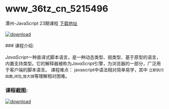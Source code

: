 # www_36tz_cn_5215496
潭州-JavaScript 23期课程
[下载地址](http://www.36tz.cn/article/5215496 "下载地址")
<br/></br>[![download](http://36tz.cn/muke_img/2020_10_2-2.png "下载地址")](http://www.36tz.cn/article/5215496 "下载地址")
<br/></br>### 课程介绍:<br/></br>*JavaScript*一种直译式脚本语言，是一种动态类型、弱类型、基于原型的语言，内置支持类型。它的解释器被称为*JavaScript*引擎，为浏览器的一部分，广泛用于客户端的脚本语言。
课程难点：
javascript中语法相对简单易学，其中 `立即执行函数`,`闭包`,`放大镜`等理解相对困难。

### 课程截图:
[![download](http://36tz.cn/muke_img/2020_10_1-2.png "下载地址")](http://www.36tz.cn/article/5215496 "下载地址")
